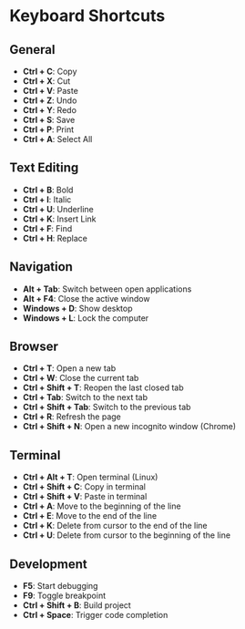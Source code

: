 # Keyboard Shortcuts

## General
- **Ctrl + C**: Copy
- **Ctrl + X**: Cut
- **Ctrl + V**: Paste
- **Ctrl + Z**: Undo
- **Ctrl + Y**: Redo
- **Ctrl + S**: Save
- **Ctrl + P**: Print
- **Ctrl + A**: Select All

## Text Editing
- **Ctrl + B**: Bold
- **Ctrl + I**: Italic
- **Ctrl + U**: Underline
- **Ctrl + K**: Insert Link
- **Ctrl + F**: Find
- **Ctrl + H**: Replace

## Navigation
- **Alt + Tab**: Switch between open applications
- **Alt + F4**: Close the active window
- **Windows + D**: Show desktop
- **Windows + L**: Lock the computer

## Browser
- **Ctrl + T**: Open a new tab
- **Ctrl + W**: Close the current tab
- **Ctrl + Shift + T**: Reopen the last closed tab
- **Ctrl + Tab**: Switch to the next tab
- **Ctrl + Shift + Tab**: Switch to the previous tab
- **Ctrl + R**: Refresh the page
- **Ctrl + Shift + N**: Open a new incognito window (Chrome)

## Terminal
- **Ctrl + Alt + T**: Open terminal (Linux)
- **Ctrl + Shift + C**: Copy in terminal
- **Ctrl + Shift + V**: Paste in terminal
- **Ctrl + A**: Move to the beginning of the line
- **Ctrl + E**: Move to the end of the line
- **Ctrl + K**: Delete from cursor to the end of the line
- **Ctrl + U**: Delete from cursor to the beginning of the line

## Development
- **F5**: Start debugging
- **F9**: Toggle breakpoint
- **Ctrl + Shift + B**: Build project
- **Ctrl + Space**: Trigger code completion
